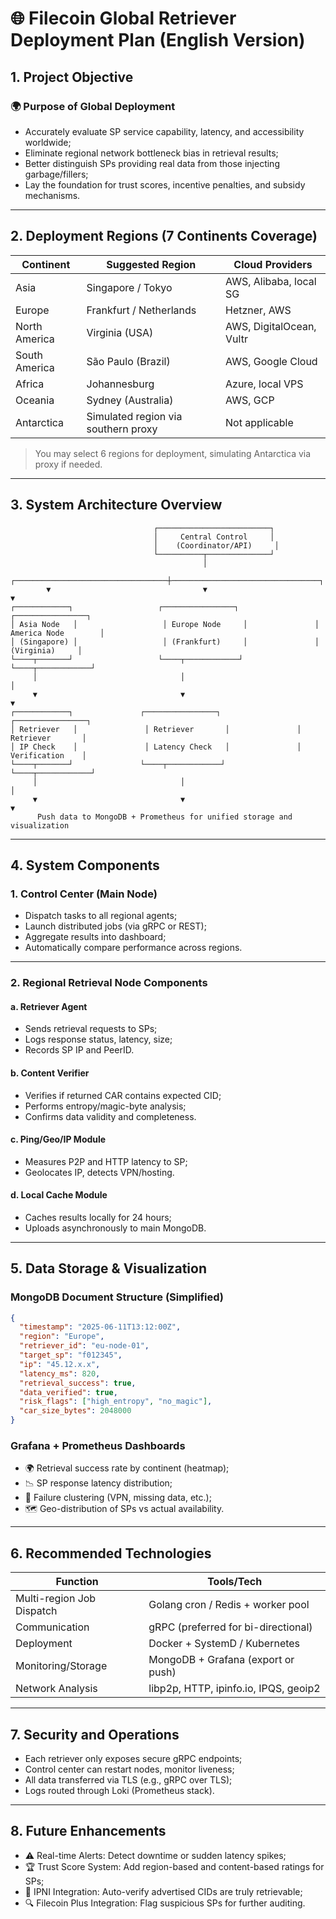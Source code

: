 
# 🌐 Filecoin Global Retriever Deployment Plan (English Version)

## 1. Project Objective

### 🌍 Purpose of Global Deployment

- Accurately evaluate SP service capability, latency, and accessibility worldwide;
- Eliminate regional network bottleneck bias in retrieval results;
- Better distinguish SPs providing real data from those injecting garbage/fillers;
- Lay the foundation for trust scores, incentive penalties, and subsidy mechanisms.

---

## 2. Deployment Regions (7 Continents Coverage)

| Continent | Suggested Region     | Cloud Providers          |
|-----------|----------------------|--------------------------|
| Asia      | Singapore / Tokyo    | AWS, Alibaba, local SG   |
| Europe    | Frankfurt / Netherlands | Hetzner, AWS         |
| North America | Virginia (USA)   | AWS, DigitalOcean, Vultr |
| South America | São Paulo (Brazil) | AWS, Google Cloud      |
| Africa    | Johannesburg         | Azure, local VPS         |
| Oceania   | Sydney (Australia)   | AWS, GCP                 |
| Antarctica| Simulated region via southern proxy | Not applicable |

> You may select 6 regions for deployment, simulating Antarctica via proxy if needed.

---

## 3. System Architecture Overview

```
                                ┌─────────────────────────┐
                                │     Central Control     │
                                │    (Coordinator/API)     │
                                └──────────┬──────────────┘
                                           │
        ┌──────────────────────────────────┼─────────────────────────────────┐
        ▼                                  ▼                                 ▼
┌────────────┐                   ┌────────────────┐               ┌────────────────┐
│ Asia Node   │                   │ Europe Node     │               │ America Node        │
│ (Singapore) │                   │ (Frankfurt)     │               │ (Virginia)     │
└────┬───────┘                   └────┬────────────┘               └────┬────────────┘
     │                                │                                 │
     ▼                                ▼                                 ▼
┌────────────┐               ┌────────────────┐               ┌────────────────┐
│ Retriever   │               │ Retriever       │               │ Retriever       │
│ IP Check    │               │ Latency Check   │               │ Verification    │
└────┬───────┘               └────┬────────────┘               └────┬────────────┘
     │                                │                                 │
     ▼                                ▼                                 ▼
      Push data to MongoDB + Prometheus for unified storage and visualization
```

---

## 4. System Components

### 1. Control Center (Main Node)

- Dispatch tasks to all regional agents;
- Launch distributed jobs (via gRPC or REST);
- Aggregate results into dashboard;
- Automatically compare performance across regions.

---

### 2. Regional Retrieval Node Components

#### a. Retriever Agent
- Sends retrieval requests to SPs;
- Logs response status, latency, size;
- Records SP IP and PeerID.

#### b. Content Verifier
- Verifies if returned CAR contains expected CID;
- Performs entropy/magic-byte analysis;
- Confirms data validity and completeness.

#### c. Ping/Geo/IP Module
- Measures P2P and HTTP latency to SP;
- Geolocates IP, detects VPN/hosting.

#### d. Local Cache Module
- Caches results locally for 24 hours;
- Uploads asynchronously to main MongoDB.

---

## 5. Data Storage & Visualization

### MongoDB Document Structure (Simplified)

```json
{
  "timestamp": "2025-06-11T13:12:00Z",
  "region": "Europe",
  "retriever_id": "eu-node-01",
  "target_sp": "f012345",
  "ip": "45.12.x.x",
  "latency_ms": 820,
  "retrieval_success": true,
  "data_verified": true,
  "risk_flags": ["high_entropy", "no_magic"],
  "car_size_bytes": 2048000
}
```

### Grafana + Prometheus Dashboards

- 🌍 Retrieval success rate by continent (heatmap);
- 📉 SP response latency distribution;
- 🧠 Failure clustering (VPN, missing data, etc.);
- 🗺️ Geo-distribution of SPs vs actual availability.

---

## 6. Recommended Technologies

| Function       | Tools/Tech                             |
|----------------|----------------------------------------|
| Multi-region Job Dispatch | Golang cron / Redis + worker pool |
| Communication   | gRPC (preferred for bi-directional)    |
| Deployment      | Docker + SystemD / Kubernetes          |
| Monitoring/Storage | MongoDB + Grafana (export or push)  |
| Network Analysis | libp2p, HTTP, ipinfo.io, IPQS, geoip2 |

---

## 7. Security and Operations

- Each retriever only exposes secure gRPC endpoints;
- Control center can restart nodes, monitor liveness;
- All data transferred via TLS (e.g., gRPC over TLS);
- Logs routed through Loki (Prometheus stack).

---

## 8. Future Enhancements

- ⚠️ Real-time Alerts: Detect downtime or sudden latency spikes;
- 🏆 Trust Score System: Add region-based and content-based ratings for SPs;
- 🔗 IPNI Integration: Auto-verify advertised CIDs are truly retrievable;
- 🔍 Filecoin Plus Integration: Flag suspicious SPs for further auditing.
